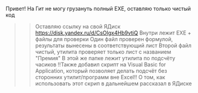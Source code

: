 Привет! На Гит не могу грузануть полный EXE, оставляю только чистый код
>> Оставляю ссылку на свой ЯДиск https://disk.yandex.ru/d/CsOIgx4Hb9vtiQ
Внутри лежит EXE + файлы для проверки
>> Один файл проверен формулой, результаты вынесены в соответствующий лист
Второй файл чистый, утилита проверяет только лист с названием "Премия"
В этой же папке лежит утилита по подсчёту часиков
!!Также добавил скрипт на Visual Basic for Application, который позволяет делать подсчёт без сторонних утилит/программ вне Excel!!
О том, как использовать этот скрип в дальнейшем рассказал в ЯДиске
